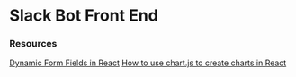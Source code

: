 # Slack Bot Front End

### Resources

[Dynamic Form Fields in React](https://dev.to/fuchodeveloper/dynamic-form-fields-in-react-1h6c)
[How to use chart.js to create charts in React](https://www.educative.io/edpresso/how-to-use-chartjs-to-create-charts-in-react)
